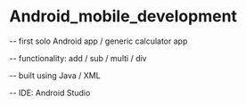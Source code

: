 # Android_mobile_development


-- first solo Android app / generic calculator app

-- functionality: add / sub / multi / div



-- built using Java / XML

-- IDE: Android Studio